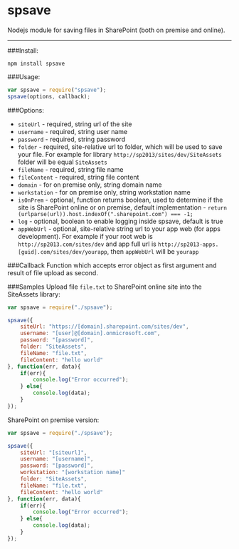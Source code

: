 # spsave

Nodejs module for saving files in SharePoint (both on premise and online). 

----------

###Install: 

`npm install spsave`  


###Usage: 

```javascript
var spsave = require("spsave");
spsave(options, callback);
```  



###Options:   

- `siteUrl` - required, string url of the site
- `username` - required, string user name
- `password` - required, string password
- `folder` - required, site-relative url to folder, which will be used to save your file. For example for library `http://sp2013/sites/dev/SiteAssets` folder will be equal `SiteAssets`
- `fileName` - required, string file name
- `fileContent` - required, string file content
- `domain` - for on premise only, string domain name
- `workstation` - for on premise only, string workstation name
- `isOnPrem` - optional, function returns boolean, used to determine if the site is SharePoint online or on premise, default implementation - `return (urlparse(url)).host.indexOf(".sharepoint.com") === -1;`
- `log` - optional, boolean to enable logging inside spsave, default is true
- `appWebUrl` - optional, site-relative string url to your app web (for apps development). For example if your root web is `http://sp2013.com/sites/dev` and app full url is `http://sp2013-apps.[guid].com/sites/dev/yourapp`, then `appWebUrl` will be `yourapp`


###Callback
Function which accepts error object as first argument and result of file upload as second. 


###Samples
Upload file `file.txt` to SharePoint online site into the SiteAssets library: 

```javascript
var spsave = require("./spsave");

spsave({
	siteUrl: "https://[domain].sharepoint.com/sites/dev",
	username: "[user]@[domain].onmicrosoft.com",
	password: "[password]",
	folder: "SiteAssets",
	fileName: "file.txt",
	fileContent: "hello world"	
}, function(err, data){
	if(err){
		console.log("Error occurred");
	} else{
		console.log(data);
	}
});
``` 

SharePoint on premise version: 
```javascript
var spsave = require("./spsave");

spsave({
	siteUrl: "[siteurl]",
	username: "[username]",
	password: "[password]",
	workstation: "[workstation name]"
	folder: "SiteAssets",
	fileName: "file.txt",
	fileContent: "hello world"	
}, function(err, data){
	if(err){
		console.log("Error occurred");
	} else{
		console.log(data);
	}
});
``` 


 